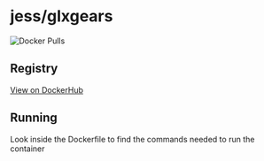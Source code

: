 # jess/glxgears

![Docker Pulls](https://img.shields.io/docker/pulls/jess/glxgears)



## Registry

[View on DockerHub](https://hub.docker.com/r/jess/glxgears)

## Running

Look inside the Dockerfile to find the commands needed to run the container
